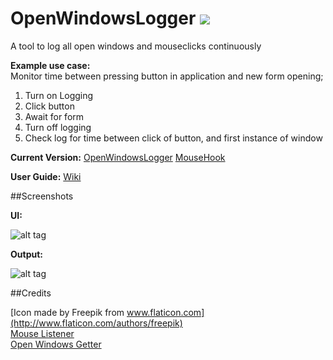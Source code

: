 # OpenWindowsLogger ![](http://i.imgur.com/9mZAHsZ.png)

A tool to log all open windows and mouseclicks continuously

**Example use case:**      
Monitor time between pressing button in application and new form opening;
  1. Turn on Logging
  2. Click button
  3. Await for form
  4. Turn off logging
  5. Check log for time between click of button, and first instance of window

**Current Version:**
[OpenWindowsLogger](https://github.com/andrewiankidd/OpenWindowsLogger/raw/master/OpenWindowsLogger/bin/Debug/OpenWindowsLogger.exe)
[MouseHook](https://github.com/andrewiankidd/OpenWindowsLogger/blob/master/OpenWindowsLogger/bin/Debug/Gma.System.MouseKeyHook.dll)

**User Guide:**
[Wiki](https://github.com/andrewiankidd/OpenWindowsLogger/wiki)

##Screenshots

**UI:**

![alt tag](http://i.imgur.com/sNOprCA.png)

**Output:**

![alt tag](http://i.imgur.com/aE8XYlc.png)


##Credits

[Icon made by Freepik from www.flaticon.com](http://www.flaticon.com/authors/freepik)            
[Mouse Listener](https://blogs.msdn.microsoft.com/toub/2006/05/03/low-level-mouse-hook-in-c/)          
[Open Windows Getter](http://www.tcx.be/blog/2006/list-open-windows/)
